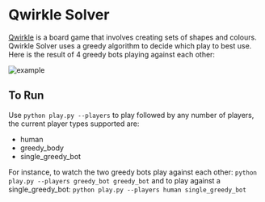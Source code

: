 # Qwirkle Solver
[Qwirkle](https://boardgamegeek.com/boardgame/25669/qwirkle) is a board game that involves
creating sets of shapes and colours. Qwirkle Solver uses a greedy algorithm to decide which
play to best use.
Here is the result of 4 greedy bots playing against each other:

![example](http://lindenbach.ca/media/qwirkle.png)
## To Run
Use `python play.py --players` to play followed by any number of players, the current player
types supported are:
 - human
 - greedy_body
 - single_greedy_bot
 
For instance, to watch the two greedy bots play against each other:
`python play.py --players greedy_bot greedy_bot` and to play against a single_greedy_bot:
`python play.py --players human single_greedy_bot`